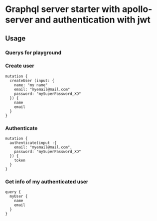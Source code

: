 # Graphql server starter with apollo-server and authentication with jwt

## Usage

### Querys for playground

### Create user

```
mutation {
  createUser (input: {
    name: "my name"
    email: "myemail@mail.com"
    password: "mySuperPassword_XD"
  }) {
    name
    email
  }
}
```

### Authenticate

```
mutation {
  authenticate(input :{
    email: "myemail@mail.com",
    password: "mySuperPassword_XD"
  }) {
    token
  }
}
```

### Get info of my authenticated user

```
query {
  myUser {
    name 
    email
  }
}
```